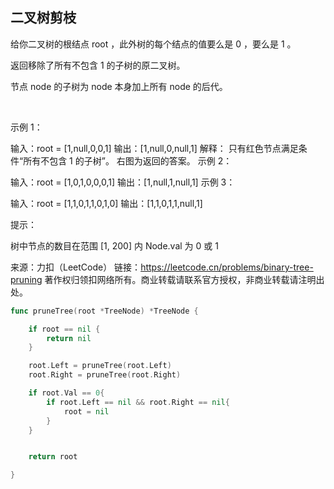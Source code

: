 ## 二叉树剪枝
给你二叉树的根结点 root ，此外树的每个结点的值要么是 0 ，要么是 1 。

返回移除了所有不包含 1 的子树的原二叉树。

节点 node 的子树为 node 本身加上所有 node 的后代。

 

示例 1：


输入：root = [1,null,0,0,1]
输出：[1,null,0,null,1]
解释：
只有红色节点满足条件“所有不包含 1 的子树”。 右图为返回的答案。
示例 2：


输入：root = [1,0,1,0,0,0,1]
输出：[1,null,1,null,1]
示例 3：


输入：root = [1,1,0,1,1,0,1,0]
输出：[1,1,0,1,1,null,1]
 

提示：

树中节点的数目在范围 [1, 200] 内
Node.val 为 0 或 1

来源：力扣（LeetCode）
链接：https://leetcode.cn/problems/binary-tree-pruning
著作权归领扣网络所有。商业转载请联系官方授权，非商业转载请注明出处。

```go
func pruneTree(root *TreeNode) *TreeNode {

    if root == nil {
        return nil
    }

    root.Left = pruneTree(root.Left)    
    root.Right = pruneTree(root.Right)

    if root.Val == 0{
        if root.Left == nil && root.Right == nil{
            root = nil
        }
    }


    return root

}
```
